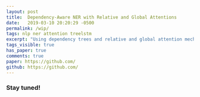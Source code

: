 ```yaml
---
layout: post
title:  Dependency-Aware NER with Relative and Global Attentions
date:   2019-03-10 20:20:29 -0500
permalink: /wip/
tags: nlp ner attention treelstm
excerpt: "Using dependency trees and relative and global attention mechanisms"
tags_visible: true
has_paper: true
comments: true
paper: https://github.com/
github: https://github.com/
---
```


### Stay tuned! 
